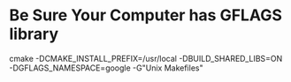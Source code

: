 # Be Sure Your Computer has GFLAGS library

cmake -DCMAKE_INSTALL_PREFIX=/usr/local -DBUILD_SHARED_LIBS=ON -DGFLAGS_NAMESPACE=google -G"Unix Makefiles"